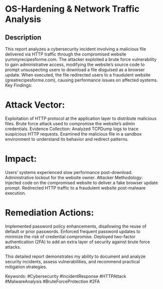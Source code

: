 # OS-Hardening & Network Traffic Analysis

<h2>Description</h2>
This report analyzes a cybersecurity incident involving a malicious file delivered via HTTP traffic through the compromised website yummyrecipesforme.com. The attacker exploited a brute force vulnerability to gain administrative access, modifying the website’s source code to prompt unsuspecting users to download a file disguised as a browser update. When executed, the file redirected users to a fraudulent website (greatrecipesforme.com), causing performance issues on affected systems.
Key Findings:

# Attack Vector:
Exploitation of HTTP protocol at the application layer to distribute malicious files.
Brute force attack used to compromise the website’s admin credentials.
Evidence Collection:
Analyzed TCPDump logs to trace suspicious HTTP requests.
Examined the malicious file in a sandbox environment to understand its behavior and redirect patterns.

# Impact:
Users’ systems experienced slow performance post-download.
Administrative lockout for the website owner.
Attacker Methodology:
Injected code on the compromised website to deliver a fake browser update prompt.
Redirected HTTP traffic to a fraudulent website post-malware execution.

# Remediation Actions:
Implemented password policy enhancements, disallowing the reuse of default or prior passwords.
Enforced frequent password updates to minimize the risk of credential compromise.
Deployed two-factor authentication (2FA) to add an extra layer of security against brute force attacks.

 This detailed report demonstrates my ability to document and analyze security incidents, assess vulnerabilities, and recommend practical mitigation strategies.
 
Keywords: #Cybersecurity #IncidentResponse #HTTPAttack #MalwareAnalysis #BruteForceProtection #2FA
<br />
